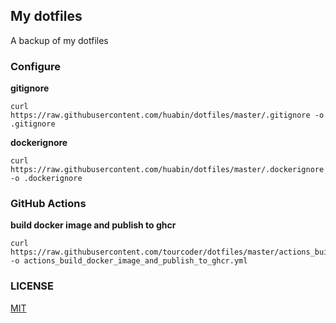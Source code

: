 ## My dotfiles
A backup of my dotfiles

### Configure

**gitignore**

```
curl https://raw.githubusercontent.com/huabin/dotfiles/master/.gitignore -o .gitignore
```

**dockerignore**

```
curl https://raw.githubusercontent.com/huabin/dotfiles/master/.dockerignore -o .dockerignore
```

### GitHub Actions

**build docker image and publish to ghcr**

```
curl https://raw.githubusercontent.com/tourcoder/dotfiles/master/actions_build_docker_image_and_publish_to_ghcr.yml -o actions_build_docker_image_and_publish_to_ghcr.yml
```
  
### LICENSE

[MIT](LICENSE)
